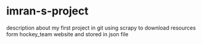 # imran-s-project
description about my first project in git 
using scrapy to download resources form hockey_team website and stored in json file

